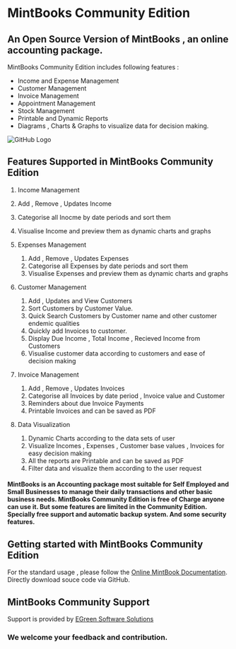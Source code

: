 # MintBooks Community Edition
## An Open Source Version of MintBooks , an online accounting package.

MintBooks Community Edition includes following features :

-  Income and Expense Management
-  Customer Management
-  Invoice Management
-  Appointment Management
-  Stock Management
-  Printable and Dynamic Reports
-  Diagrams , Charts & Graphs to visualize data for decision making.

![GitHub Logo](http://hrm.egreen.io/mint/income.png)

## Features Supported in MintBooks Community Edition

1. Income Management
  1. Add , Remove , Updates Income
  2. Categorise all Inocme by date periods and sort them
  3. Visualise Income and preview them as dynamic charts and graphs

2. Expenses Management
   1. Add , Remove , Updates Expenses
   2. Categorise all Expenses by date periods and sort them
   3. Visualise Expenses and preview them as dynamic charts and graphs
   
3. Customer Management
   1. Add , Updates and View Customers
   2. Sort Customers by Customer Value.
   3. Quick Search Customers by Customer name and other customer endemic qualities
   4. Quickly add Invoices to customer.
   5. Display Due Income , Total Income , Recieved Income from Customers
   6. Visualise customer data according to customers and ease of decision making

4. Invoice Management
   1. Add , Remove , Updates Invoices
   2. Categorise all Invoices by date period , Invoice value and Customer
   3. Reminders about due Invoice Payments
   4. Printable Invoices and can be saved as PDF
   
5. Data Visualization
   1. Dynamic Charts according to the data sets of user
   2. Visualize Incomes , Expenses , Customer base values , Invoices for easy decision making
   3. All the reports are Printable and can be saved as PDF
   4. Filter data and visualize them according to the user request
   
#### MintBooks is an Accounting package most suitable for Self Employed and Small Businesses to manage their daily transactions and other basic business needs. MintBooks Community Edition is free of Charge anyone can use it. But some features are limited in the Community Edition. Specially free support and automatic backup system. And some security features.

## Getting started with MintBooks Community Edition

For the standard usage , please follow the [Online MintBook Documentation](http://egreen.io/).
Directly download souce code via GitHub.

## MintBooks Community Support

Support is provided by [EGreen Software Solutions](http://egreen.io/)

### We welcome your feedback and contribution.



   
  
